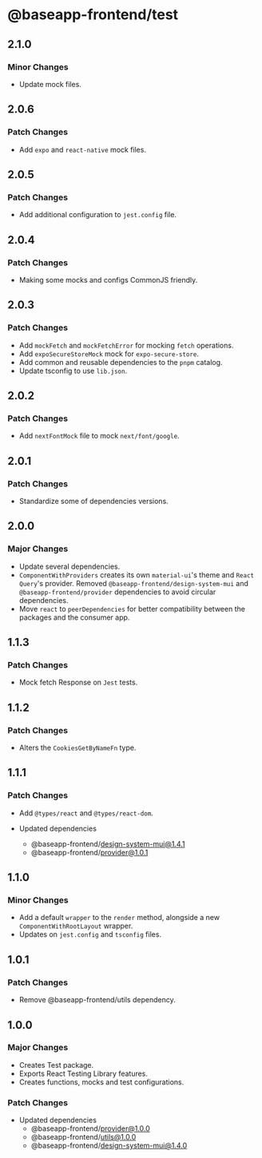 # @baseapp-frontend/test

## 2.1.0

### Minor Changes

- Update mock files.

## 2.0.6

### Patch Changes

- Add `expo` and `react-native` mock files.

## 2.0.5

### Patch Changes

- Add additional configuration to `jest.config` file.

## 2.0.4

### Patch Changes

- Making some mocks and configs CommonJS friendly.

## 2.0.3

### Patch Changes

- Add `mockFetch` and `mockFetchError` for mocking `fetch` operations.
- Add `expoSecureStoreMock` mock for `expo-secure-store`.
- Add common and reusable dependencies to the `pnpm` catalog.
- Update tsconfig to use `lib.json`.

## 2.0.2

### Patch Changes

- Add `nextFontMock` file to mock `next/font/google`.

## 2.0.1

### Patch Changes

- Standardize some of dependencies versions.

## 2.0.0

### Major Changes

- Update several dependencies.
- `ComponentWithProviders` creates its own `material-ui`'s theme and `React Query`'s provider. Removed `@baseapp-frontend/design-system-mui` and `@baseapp-frontend/provider` dependencies to avoid circular dependencies.
- Move `react` to `peerDependencies` for better compatibility between the packages and the consumer app.

## 1.1.3

### Patch Changes

- Mock fetch Response on `Jest` tests.

## 1.1.2

### Patch Changes

- Alters the `CookiesGetByNameFn` type.

## 1.1.1

### Patch Changes

- Add `@types/react` and `@types/react-dom`.

- Updated dependencies
  - @baseapp-frontend/design-system-mui@1.4.1
  - @baseapp-frontend/provider@1.0.1

## 1.1.0

### Minor Changes

- Add a default `wrapper` to the `render` method, alongside a new `ComponentWithRootLayout` wrapper.
- Updates on `jest.config` and `tsconfig` files.

## 1.0.1

### Patch Changes

- Remove @baseapp-frontend/utils dependency.

## 1.0.0

### Major Changes

- Creates Test package.
- Exports React Testing Library features.
- Creates functions, mocks and test configurations.

### Patch Changes

- Updated dependencies
  - @baseapp-frontend/provider@1.0.0
  - @baseapp-frontend/utils@1.0.0
  - @baseapp-frontend/design-system-mui@1.4.0
